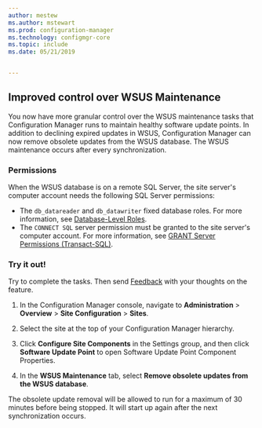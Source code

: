 ```yaml
---
author: mestew
ms.author: mstewart
ms.prod: configuration-manager
ms.technology: configmgr-core
ms.topic: include
ms.date: 05/21/2019


---
```


## Improved control over WSUS Maintenance
<!--41101009-->

You now have more granular control over the WSUS maintenance tasks that Configuration Manager runs to maintain healthy software update points. In addition to declining expired updates in WSUS, Configuration Manager can now remove obsolete updates from the WSUS database. The WSUS maintenance occurs after every synchronization.

### Permissions

When the WSUS database is on a remote SQL Server, the site server's computer account needs the following SQL Server permissions:

- The `db_datareader` and `db_datawriter` fixed database roles. For more information, see [Database-Level Roles](/sql/relational-databases/security/authentication-access/database-level-roles#fixed-database-roles).
- The `CONNECT SQL` server permission must be granted to the site server's computer account. For more information, see [GRANT Server Permissions (Transact-SQL)](/sql/t-sql/statements/grant-server-permissions-transact-sql).


### Try it out!

Try to complete the tasks. Then send [Feedback](../../../../understand/find-help.md#product-feedback) with your thoughts on the feature.

1. In the Configuration Manager console, navigate to **Administration** > **Overview** > **Site Configuration** > **Sites**.

2. Select the site at the top of your Configuration Manager hierarchy.

3. Click **Configure Site Components** in the Settings group, and then click **Software Update Point** to open Software Update Point Component Properties.

4. In the **WSUS Maintenance** tab, select **Remove obsolete updates from the WSUS database**.

The obsolete update removal will be allowed to run for a maximum of 30 minutes before being stopped. It will start up again after the next synchronization occurs.